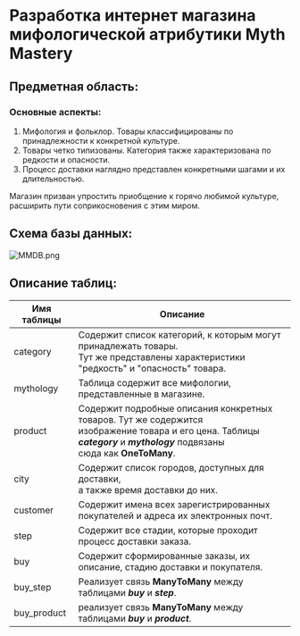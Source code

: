 Разработка интернет магазина мифологической атрибутики Myth Mastery
===================

Предметная область:
-----------------
### Основные аспекты:
1) Мифология и фольклор. Товары классифицированы по принадлежности к конкретной культуре.
2) Товары четко типизованы. Категория также характеризована по редкости и опасности.
3) Процесс доставки наглядно представлен конкретными шагами и их длительностью.

Магазин призван упростить приобщение к горячо любимой культуре, расширить пути соприкосновения с этим миром.

Схема базы данных:
-----------------
![MMDB.png](../../Desktop/MMDB.png)

Описание таблиц:
-----------------
| Имя таблицы | Описание                                                                                                                                                                            |        
|-------------|-------------------------------------------------------------------------------------------------------------------------------------------------------------------------------------|
| category    | Содержит список категорий, к которым могут принадлежать товары.<br/>Тут же представлены характеристики "редкость" и "опасность" товара.                                             |                                
| mythology   | Таблица содержит все мифологии, представленные в магазине.                                                                                                                          |
| product     | Содержит подробные описания конкретных товаров. Тут же содержится<br/>изображение товара и его цена. Таблицы **_category_** и **_mythology_** подвязаны<br/>сюда как **OneToMany**. |
| city        | Содержит список городов, доступных для доставки,<br/> а также время доставки до них.                                                                                                |                                                                                                
| customer    | Содержит имена всех зарегистрированных покупателей и адреса их электронных почт.                                                                                                    |                                                                                                    
| step        | Содержит все стадии, которые проходит процесс доставки заказа.                                                                                                                      |                                                                                                                      
| buy         | Содержит сформированные заказы, их описание, стадию доставки и покупателя.                                                                                                          |                                                                                                          
| buy_step    | Реализует связь **ManyToMany** между таблицами **_buy_** и **_step_**.                                                                                                              |                                                                                                              
| buy_product | реализует связь **ManyToMany** между таблицами **_buy_** и **_product_**.                                                                                                           |                                                                                                           
